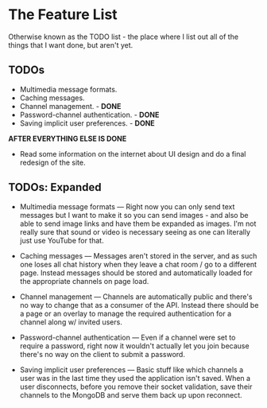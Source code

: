 # The Feature List

Otherwise known as the TODO list - the place where I list out all of the things
that I want done, but aren't yet.

## TODOs

* Multimedia message formats.
* Caching messages.
* Channel management.               - **DONE**
* Password-channel authentication.  - **DONE**
* Saving implicit user preferences. - **DONE**

**AFTER EVERYTHING ELSE IS DONE**

* Read some information on the internet about UI design and do a final redesign
  of the site.

## TODOs: Expanded

* Multimedia message formats &mdash; Right now you can only send text messages
  but I want to make it so you can send images - and also be able to send image
  links and have them be expanded as images. I'm not really sure that sound or
  video is necessary seeing as one can literally just use YouTube for that.

* Caching messages &mdash; Messages aren't stored in the server, and as such one
  loses all chat history when they leave a chat room / go to a different page.
  Instead messages should be stored and automatically loaded for the appropriate
  channels on page load.

* Channel management &mdash; Channels are automatically public and there's no
  way to change that as a consumer of the API. Instead there should be a page or
  an overlay to manage the required authentication for a channel along w/
  invited users.

* Password-channel authentication &mdash; Even if a channel were set to require
  a password, right now it wouldn't actually let you join because there's no way
  on the client to submit a password.

* Saving implicit user preferences &mdash; Basic stuff like which channels a
  user was in the last time they used the application isn't saved. When a user
  disconnects, before you remove their socket validation, save their channels to
  the MongoDB and serve them back up upon reconnect.
